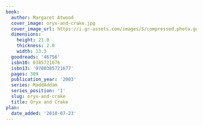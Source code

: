 ```yaml
---
book:
  author: Margaret Atwood
  cover_image: oryx-and-crake.jpg
  cover_image_url: https://i.gr-assets.com/images/S/compressed.photo.goodreads.com/books/1494109986l/46756._SX98_.jpg
  dimensions:
    height: 21.0
    thickness: 2.0
    width: 13.3
  goodreads: '46756'
  isbn10: 0385721676
  isbn13: '9780385721677'
  pages: 389
  publication_year: '2003'
  series: MaddAddam
  series_position: '1'
  slug: oryx-and-crake
  title: Oryx and Crake
plan:
  date_added: '2018-07-23'
---
```

